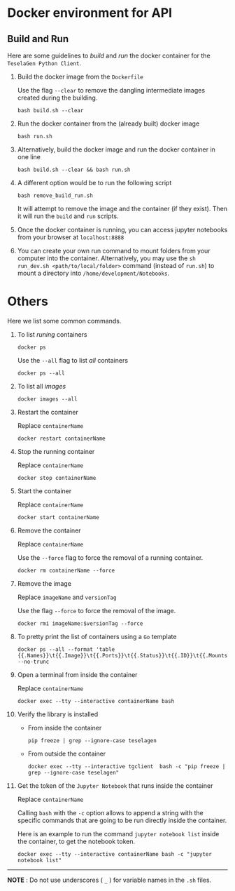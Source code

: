 
# Docker environment for API

## Build and Run
Here are some guidelines to _build_ and _run_ the docker container for the `TeselaGen Python Client`.


1. Build the docker image from the `Dockerfile`

    Use the flag `--clear` to remove the dangling intermediate images created during the building.

    ```
    bash build.sh --clear
    ```

1. Run the docker container from the (already built) docker image

    ```
    bash run.sh
    ```

1.  Alternatively, build the docker image and run the docker container in one line

    ```
    bash build.sh --clear && bash run.sh
    ```

1. A different option would be to run the following script

    ```
    bash remove_build_run.sh
    ```

    It will attempt to remove the image and the container (if they exist). Then it will run the `build` and `run` scripts.

1. Once the docker container is running, you can access jupyter notebooks from your browser at `localhost:8888`

1. You can create your own run command to mount folders from your computer into the container. Alternatively, you may  use
    the `sh run_dev.sh <path/to/local/folder>` command (instead of `run.sh`) to mount a directory into `/home/development/Notebooks`.

# Others

Here we list some common commands.


1. To list _runing_ containers

    ```
    docker ps
    ```

    Use the `--all` flag to list _all_ containers

    ```
    docker ps --all
    ```

1. To list all _images_

    ```
    docker images --all
    ```

1. Restart the container

    Replace `containerName`

    ```
    docker restart containerName
    ```

1. Stop the running container

    Replace `containerName`

    ```
    docker stop containerName
    ```

1. Start the container

    Replace `containerName`

    ```
    docker start containerName
    ```

1. Remove the container

    Replace `containerName`

    Use the `--force` flag to force the removal of a running container.

    ```
    docker rm containerName --force
    ```

1. Remove the image

    Replace `imageName` and `versionTag`

    Use the flag `--force` to force the removal of the image.

    ```
    docker rmi imageName:$versionTag --force
    ```

1. To pretty print the list of containers using a `Go` template
    ```
    docker ps --all --format 'table {{.Names}}\t{{.Image}}\t{{.Ports}}\t{{.Status}}\t{{.ID}}\t{{.Mounts}}' --no-trunc
    ```

1. Open a terminal from inside the container

    Replace `containerName`

    ```
    docker exec --tty --interactive containerName bash
    ```

1. Verify the library is installed

    * From inside the container
        ```
        pip freeze | grep --ignore-case teselagen
        ```

    * From outside the container

        ```
        docker exec --tty --interactive tgclient  bash -c "pip freeze | grep --ignore-case teselagen"
        ```

1. Get the token of the `Jupyter Notebook` that runs inside the container

    Replace `containerName`

    Calling `bash` with the `-c` option allows to append a string with the specific commands that are going to be run directly inside the container.

    Here is an example to run the command `jupyter notebook list` inside the container, to get the notebook token.

    ```
    docker exec --tty --interactive containerName bash -c "jupyter notebook list"
    ```

---

**NOTE** : Do not use underscores ( `_` ) for variable names in the `.sh` files.
